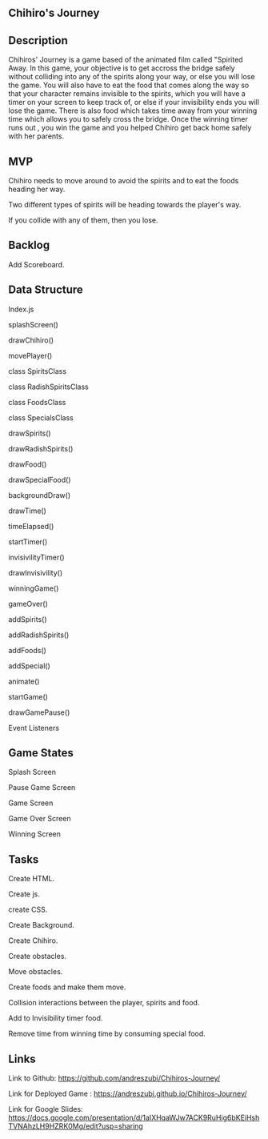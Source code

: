 ## Chihiro's Journey

## Description
Chihiros' Journey is a game based of the animated film called "Spirited Away.
In this game, your objective is to get accross the bridge safely without colliding
into any of the spirits along your way, or else you will lose the game. You will also have to eat the food that comes along the way so that your character remains invisible to the spirits, which you will have a timer on your screen to keep track of, or else if your invisibility ends you will lose the game. There is also food which takes time away from your winning time which allows you to safely cross the bridge. Once the winning timer runs out , you win the game and you helped Chihiro get back home safely with her parents.

## MVP

Chihiro needs to move around to avoid the spirits and to eat the foods heading her way.

Two different types of spirits will be heading towards the player's way.

If you collide with any of them, then you lose.


## Backlog

Add Scoreboard.

## Data Structure

Index.js

splashScreen()

drawChihiro()

movePlayer()

class SpiritsClass

class RadishSpiritsClass

class FoodsClass

class SpecialsClass

drawSpirits()

drawRadishSpirits()

drawFood()

drawSpecialFood()

backgroundDraw()

drawTime()

timeElapsed()

startTimer()

invisivilityTimer()

drawInvisivility()

winningGame()

gameOver()

addSpirits()

addRadishSpirits()

addFoods()

addSpecial()

animate()

startGame()

drawGamePause()

Event Listeners

## Game States
Splash Screen

Pause Game Screen

Game Screen

Game Over Screen

Winning Screen

## Tasks

Create HTML.

Create js.

create CSS.

Create Background.

Create Chihiro.

Create obstacles.

Move obstacles.

Create foods and make them move.

Collision interactions between the player,  spirits and food.

Add to Invisibility timer food.

Remove time from winning time by consuming special food.

## Links
Link to Github: https://github.com/andreszubi/Chihiros-Journey/

Link for Deployed Game : https://andreszubi.github.io/Chihiros-Journey/

Link for Google Slides: https://docs.google.com/presentation/d/1aIXHqaWJw7ACK9RuHig6bKEiHshTVNAhzLH9HZRK0Mg/edit?usp=sharing